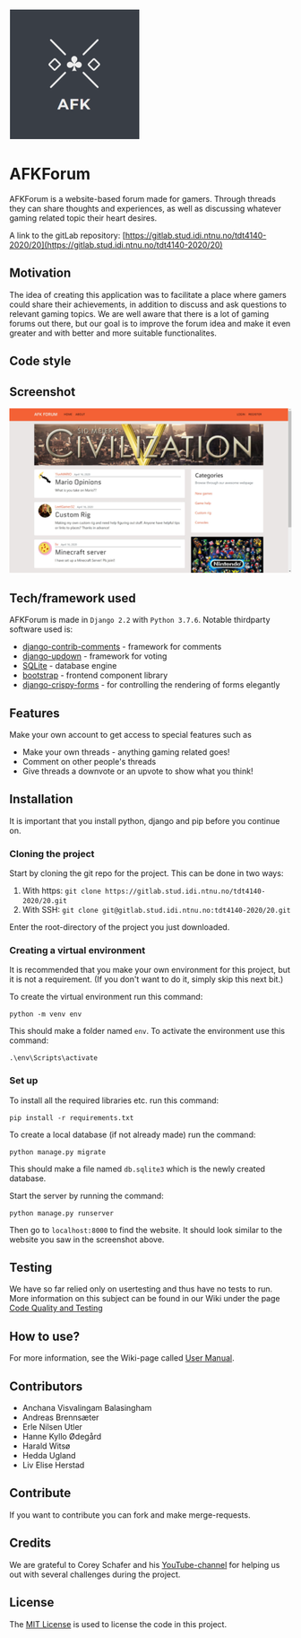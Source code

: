 ![AFKForum logo](media/AFK.PNG "logo")


# AFKForum

AFKForum is a website-based forum made for gamers. Through threads they can share thoughts and experiences, as well as discussing whatever gaming related topic their heart desires. 

A link to the gitLab repository: [https://gitlab.stud.idi.ntnu.no/tdt4140-2020/20](https://gitlab.stud.idi.ntnu.no/tdt4140-2020/20)

## Motivation
The idea of creating this application was to facilitate a place where gamers could share their achievements, in addition to discuss and ask questions to relevant gaming topics.
We are well aware that there is a lot of gaming forums out there, but our goal is to improve the forum idea and make it even greater and with better and more suitable functionalites. 

## Code style

## Screenshot
![AFKForum homepage](media/homepage.png "homepage")


## Tech/framework used
AFKForum is made in `Django 2.2` with `Python 3.7.6`. Notable thirdparty software used is:
 - [django-contrib-comments](https://django-contrib-comments.readthedocs.io/en/latest/index.html) - framework for comments
 - [django-updown](https://github.com/weluse/django-updown) - framework for voting
 - [SQLite](https://www.sqlite.org/index.html) - database engine
 - [bootstrap](https://getbootstrap.com/) - frontend component library
 - [django-crispy-forms](https://django-crispy-forms.readthedocs.io/en/latest/) - for controlling the rendering of forms elegantly
 

## Features
Make your own account to get access to special features such as
 - Make your own threads - anything gaming related goes!
 - Comment on other people's threads
 - Give threads a downvote or an upvote to show what you think!

## Installation
It is important that you install python, django and pip before you continue on.

### Cloning the project
Start by cloning the git repo for the project. This can be done in two ways:

 1. With https:
	 ```git clone https://gitlab.stud.idi.ntnu.no/tdt4140-2020/20.git```
2. With SSH:
  ```git clone git@gitlab.stud.idi.ntnu.no:tdt4140-2020/20.git```

Enter the root-directory of the project you just downloaded.

### Creating a virtual environment
It is recommended that you make your own environment for this project, but it is not a requirement. (If you don't want to do it, simply skip this next bit.)

To create the virtual environment run this command:
```
python -m venv env
```
This should make a folder named `env`. To activate the environment use this command:
```
.\env\Scripts\activate
```

### Set up
To install all the required libraries etc. run this command:
```
pip install -r requirements.txt
```
To create a local database (if not already made) run the command:
```
python manage.py migrate
```
This should make a file named `db.sqlite3` which is the newly created database.

Start the server by running the command:
```
python manage.py runserver
```
Then go to `localhost:8000` to find the website. It should look similar to the website you saw in the screenshot above.

## Testing
We have so far relied only on usertesting and thus have no tests to run. More information on this subject can be found in our Wiki under the page [Code Quality and Testing](https://gitlab.stud.idi.ntnu.no/tdt4140-2020/20/-/wikis/Code-Quality-and-Testing#testing)

## How to use?
For more information, see the Wiki-page called [User Manual](https://gitlab.stud.idi.ntnu.no/tdt4140-2020/20/-/wikis/User%20Manual ). 

## Contributors
 - Anchana Visvalingam Balasingham
 - Andreas Brennsæter
 - Erle Nilsen Utler
 - Hanne Kyllo Ødegård
 - Harald Witsø
 - Hedda Ugland
 - Liv Elise Herstad

## Contribute
If you want to contribute you can fork and make merge-requests.

## Credits
We are grateful to Corey Schafer and his [YouTube-channel](https://www.youtube.com/user/schafer5) for helping us out with several challenges during the project. 

## License

The [MIT License](https://opensource.org/licenses/mit-license.php) is used to license the code in this project. 